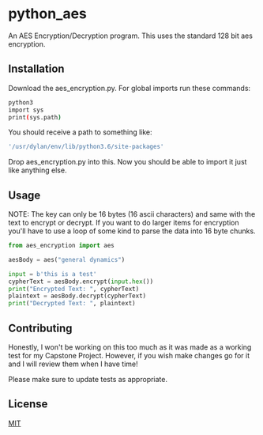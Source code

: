 # python_aes
An AES Encryption/Decryption program. This uses the standard 128 bit aes encryption.

## Installation

Download the aes_encryption.py. For global imports run these commands:

```bash
python3
import sys
print(sys.path)
```

You should receive a path to something like:

```bash
'/usr/dylan/env/lib/python3.6/site-packages'
```

Drop aes_encryption.py into this. Now you should be able to import it just like anything else.

## Usage

NOTE: The key can only be 16 bytes (16 ascii characters) and same with the text to encrypt or decrypt. If you want to do larger items for encryption you'll have to use a loop of some kind to parse the data into 16 byte chunks.


```python
from aes_encryption import aes

aesBody = aes("general dynamics")

input = b'this is a test'
cypherText = aesBody.encrypt(input.hex())
print("Encrypted Text: ", cypherText)
plaintext = aesBody.decrypt(cypherText)
print("Decrypted Text: ", plaintext)
```

## Contributing
Honestly, I won't be working on this too much as it was made as a working test for my Capstone Project. However, if you wish make changes go for it and I will review them when I have time!


Please make sure to update tests as appropriate.

## License
[MIT](https://choosealicense.com/licenses/mit/)
